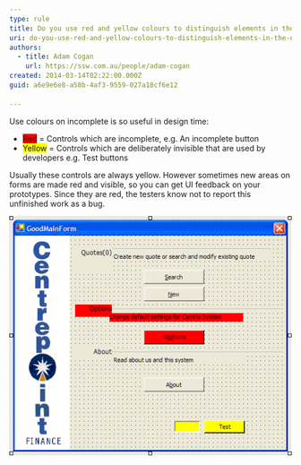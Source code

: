 ```yaml
---
type: rule
title: Do you use red and yellow colours to distinguish elements in the designer?
uri: do-you-use-red-and-yellow-colours-to-distinguish-elements-in-the-designer
authors:
  - title: Adam Cogan
    url: https://ssw.com.au/people/adam-cogan
created: 2014-03-14T02:22:00.000Z
guid: a6e9e6e8-a58b-4af3-9559-027a18cf6e12

---
```


Use colours on incomplete is so useful in design time:

* <span style="background-color:red">Red</span> = Controls which are incomplete, e.g. An incomplete button
* <span style="background-color:yellow">Yellow</span> = Controls which are deliberately invisible that are used by developers e.g. Test buttons

<!--endintro-->

Usually these controls are always yellow. However sometimes new areas on forms are made red and visible, so you can get UI feedback on your prototypes. Since they are red, the testers know not to report this unfinished work as a bug. 

![Figure: Invisible controls highlighted in yellow, and incomplete items highlighted in red](redyellowdesigner.gif)
